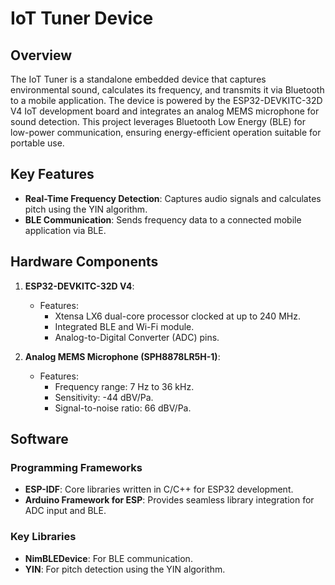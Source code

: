 # IoT Tuner Device

## Overview
The IoT Tuner is a standalone embedded device that captures environmental sound, calculates its frequency, and transmits it via Bluetooth to a mobile application. The device is powered by the ESP32-DEVKITC-32D V4 IoT development board and integrates an analog MEMS microphone for sound detection. This project leverages Bluetooth Low Energy (BLE) for low-power communication, ensuring energy-efficient operation suitable for portable use.

## Key Features
- **Real-Time Frequency Detection**: Captures audio signals and calculates pitch using the YIN algorithm.
- **BLE Communication**: Sends frequency data to a connected mobile application via BLE.

## Hardware Components
1. **ESP32-DEVKITC-32D V4**:
   - Features:
     - Xtensa LX6 dual-core processor clocked at up to 240 MHz.
     - Integrated BLE and Wi-Fi module.
     - Analog-to-Digital Converter (ADC) pins.

2. **Analog MEMS Microphone (SPH8878LR5H-1)**:
   - Features:
     - Frequency range: 7 Hz to 36 kHz.
     - Sensitivity: -44 dBV/Pa.
     - Signal-to-noise ratio: 66 dBV/Pa.

## Software
### Programming Frameworks
- **ESP-IDF**: Core libraries written in C/C++ for ESP32 development.
- **Arduino Framework for ESP**: Provides seamless library integration for ADC input and BLE.

### Key Libraries
- **NimBLEDevice**: For BLE communication.
- **YIN**: For pitch detection using the YIN algorithm.
